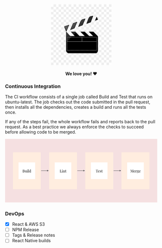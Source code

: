 <p align="center">
  <img src="images/action.png" height="200px">
  <br><br>
  <b>We love you! ❤️</b>
  <br>
</p>



### Continuous Integration

The CI workflow consists of a single job called Build and Test that runs on ubuntu-latest. The job checks out the code submitted in the pull request, then installs all the dependencies, creates a build and runs all the tests once.

If any of the steps fail, the whole workflow fails and reports back to the pull request. As a best practice we always enforce the checks to succeed before allowing code to be merged.

![Continuous Integration](images/continuous-integration.png)

### DevOps

- [x] React & AWS S3
- [ ] NPM Release
- [ ] Tags & Release notes
- [ ] React Native builds